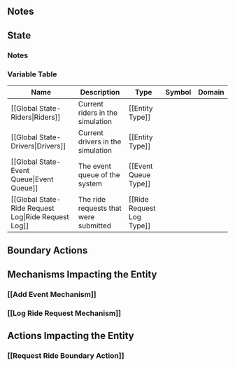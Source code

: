 ## Notes

## State
### Notes

### Variable Table
| Name | Description | Type | Symbol | Domain |
| --- | --- | --- | --- | --- |
|[[Global State-Riders\|Riders]]|Current riders in the simulation|[[Entity Type]]|||
|[[Global State-Drivers\|Drivers]]|Current drivers in the simulation|[[Entity Type]]|||
|[[Global State-Event Queue\|Event Queue]]|The event queue of the system|[[Event Queue Type]]|||
|[[Global State-Ride Request Log\|Ride Request Log]]|The ride requests that were submitted|[[Ride Request Log Type]]|||


## Boundary Actions
## Mechanisms Impacting the Entity
### [[Add Event Mechanism]]
### [[Log Ride Request Mechanism]]
## Actions Impacting the Entity
### [[Request Ride Boundary Action]]
